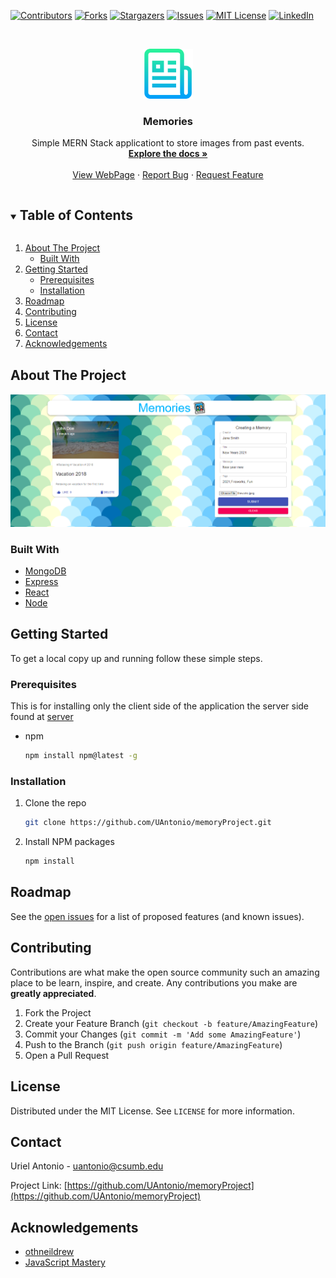 
[![Contributors][contributors-shield]][contributors-url]
[![Forks][forks-shield]][forks-url]
[![Stargazers][stars-shield]][stars-url]
[![Issues][issues-shield]][issues-url]
[![MIT License][license-shield]][license-url]
[![LinkedIn][linkedin-shield]][linkedin-url]



<!-- PROJECT LOGO -->
<br />
<p align="center">
  <a href="https://github.com/UAntonio/memoryProject">
    <img src="images/logo.png" alt="Logo" width="80" height="80">
  </a>

  <h3 align="center">Memories</h3>

  <p align="center">
    Simple MERN Stack applicationt to store images from past events.  
    <br />
    <a href="https://github.com/UAntonio/memoryProject"><strong>Explore the docs »</strong></a>
    <br />
    <br />
    <a href="https://memoryapp.netlify.app/">View WebPage</a>
    ·
    <a href="https://github.com/UAntonio/memoryProject/issues">Report Bug</a>
    ·
    <a href="https://github.com/UAntonio/memoryProject/issues">Request Feature</a>
  </p>
</p>



<!-- TABLE OF CONTENTS -->
<details open="open">
  <summary><h2 style="display: inline-block">Table of Contents</h2></summary>
  <ol>
    <li>
      <a href="#about-the-project">About The Project</a>
      <ul>
        <li><a href="#built-with">Built With</a></li>
      </ul>
    </li>
    <li>
      <a href="#getting-started">Getting Started</a>
      <ul>
        <li><a href="#prerequisites">Prerequisites</a></li>
        <li><a href="#installation">Installation</a></li>
      </ul>
    </li>
    <li><a href="#roadmap">Roadmap</a></li>
    <li><a href="#contributing">Contributing</a></li>
    <li><a href="#license">License</a></li>
    <li><a href="#contact">Contact</a></li>
    <li><a href="#acknowledgements">Acknowledgements</a></li>
  </ol>
</details>



<!-- ABOUT THE PROJECT -->
## About The Project

[![Product Name Screen Shot][product-screenshot]](https://memoryapp.netlify.app/)

### Built With

* [MongoDB](https://www.mongodb.com/2)
* [Express](https://expressjs.com/)
* [React](https://reactjs.org/)
* [Node](https://nodejs.org/en/)


<!-- GETTING STARTED -->
## Getting Started

To get a local copy up and running follow these simple steps.

### Prerequisites

This is for installing only the client side of the application the server side found at [server](https://github.com/UAntonio/MemoryServer)
* npm
  ```sh
  npm install npm@latest -g
  ```

<!-- Installation to be updated to Docker-->
### Installation

1. Clone the repo
   ```sh
   git clone https://github.com/UAntonio/memoryProject.git
   ```
2. Install NPM packages
   ```sh
   npm install
   ```



<!-- ROADMAP -->
## Roadmap

See the [open issues](https://github.com/UAntonio/memoryProject/issues) for a list of proposed features (and known issues).



<!-- CONTRIBUTING -->
## Contributing

Contributions are what make the open source community such an amazing place to be learn, inspire, and create. Any contributions you make are **greatly appreciated**.

1. Fork the Project
2. Create your Feature Branch (`git checkout -b feature/AmazingFeature`)
3. Commit your Changes (`git commit -m 'Add some AmazingFeature'`)
4. Push to the Branch (`git push origin feature/AmazingFeature`)
5. Open a Pull Request



<!-- LICENSE -->
## License

Distributed under the MIT License. See `LICENSE` for more information.



<!-- CONTACT -->
## Contact

Uriel Antonio - uantonio@csumb.edu

Project Link: [https://github.com/UAntonio/memoryProject](https://github.com/UAntonio/memoryProject)



<!-- ACKNOWLEDGEMENTS -->
## Acknowledgements

* [othneildrew](https://github.com/othneildrew/Best-README-Template)
* [JavaScript Mastery](https://www.youtube.com/watch?v=ngc9gnGgUdA&t=2s)





<!-- MARKDOWN LINKS & IMAGES -->
<!-- https://www.markdownguide.org/basic-syntax/#reference-style-links -->
[contributors-shield]: https://img.shields.io/github/contributors/UAntonio/memoryProject.svg?style=for-the-badge
[contributors-url]: https://github.com/UAntonio/memoryProject/graphs/contributors
[forks-shield]: https://img.shields.io/github/forks/UAntonio/memoryProject.svg?style=for-the-badge
[forks-url]: https://github.com/UAntonio/memoryProject/network/members
[stars-shield]: https://img.shields.io/github/stars/UAntonio/memoryProject.svg?style=for-the-badge
[stars-url]: https://github.com/UAntonio/memoryProject/stargazers
[issues-shield]: https://img.shields.io/github/issues/UAntonio/memoryProject.svg?style=for-the-badge
[issues-url]: https://github.com/UAntonio/memoryProject/issues
[license-shield]: https://img.shields.io/github/license/UAntonio/memoryProject.svg?style=for-the-badge
[license-url]: https://github.com/UAntonio/repo/blob/master/LICENSE.txt
[linkedin-shield]: https://img.shields.io/badge/-LinkedIn-black.svg?style=for-the-badge&logo=linkedin&colorB=555
[linkedin-url]: https://linkedin.com/in/urielantonio
[product-screenshot]: images/screenshot.PNG
